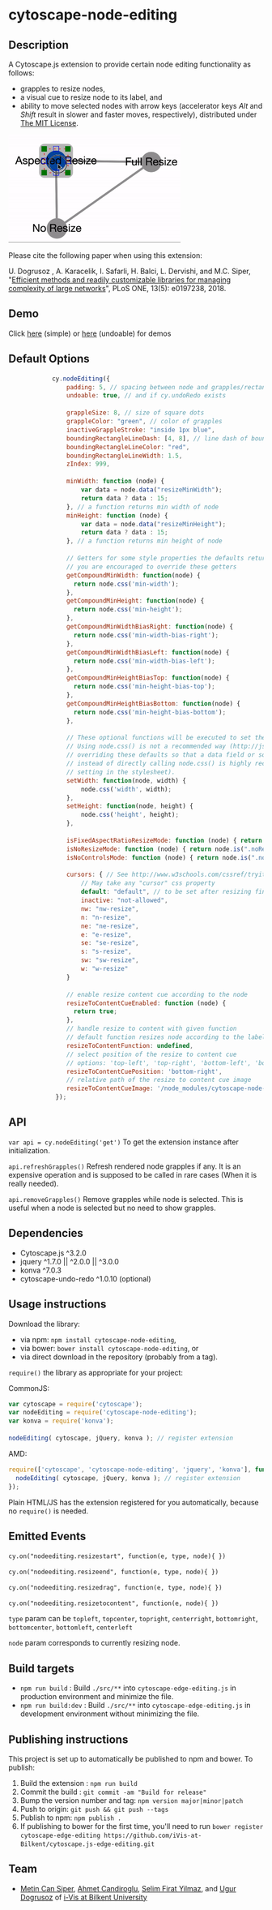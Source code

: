 cytoscape-node-editing
================================================================================

## Description
A Cytoscape.js extension to provide certain node editing functionality as follows:
- grapples to resize nodes,
- a visual cue to resize node to its label, and
- ability to move selected nodes with arrow keys (accelerator keys *Alt* and *Shift* result in slower and faster moves, respectively),
distributed under [The MIT License](https://opensource.org/licenses/MIT).

<img src="node-editing-animated-demo.gif" width="340">

Please cite the following paper when using this extension:

U. Dogrusoz , A. Karacelik, I. Safarli, H. Balci, L. Dervishi, and M.C. Siper, "[Efficient methods and readily customizable libraries for managing complexity of large networks](https://doi.org/10.1371/journal.pone.0197238)", PLoS ONE, 13(5): e0197238, 2018.

## Demo

Click [here](https://raw.githack.com/iVis-at-Bilkent/cytoscape.js-node-editing/master/demo.html) (simple) or [here](https://raw.githack.com/iVis-at-Bilkent/cytoscape.js-node-editing/master/undoable_demo.html) (undoable) for demos

## Default Options

```js
            cy.nodeEditing({
                padding: 5, // spacing between node and grapples/rectangle
                undoable: true, // and if cy.undoRedo exists
    
                grappleSize: 8, // size of square dots
                grappleColor: "green", // color of grapples
                inactiveGrappleStroke: "inside 1px blue",               
                boundingRectangleLineDash: [4, 8], // line dash of bounding rectangle
                boundingRectangleLineColor: "red",
                boundingRectangleLineWidth: 1.5,
                zIndex: 999,
    
                minWidth: function (node) {
                    var data = node.data("resizeMinWidth");
                    return data ? data : 15;
                }, // a function returns min width of node
                minHeight: function (node) {
                    var data = node.data("resizeMinHeight");
                    return data ? data : 15;
                }, // a function returns min height of node

                // Getters for some style properties the defaults returns ele.css('property-name')
                // you are encouraged to override these getters
                getCompoundMinWidth: function(node) { 
                  return node.css('min-width'); 
                },
                getCompoundMinHeight: function(node) { 
                  return node.css('min-height'); 
                },
                getCompoundMinWidthBiasRight: function(node) {
                  return node.css('min-width-bias-right');
                },
                getCompoundMinWidthBiasLeft: function(node) { 
                  return node.css('min-width-bias-left');
                },
                getCompoundMinHeightBiasTop: function(node) {
                  return node.css('min-height-bias-top');
                },
                getCompoundMinHeightBiasBottom: function(node) { 
                  return node.css('min-height-bias-bottom');
                },

                // These optional functions will be executed to set the width/height of a node in this extension
                // Using node.css() is not a recommended way (http://js.cytoscape.org/#eles.style) to do this. Therefore,
                // overriding these defaults so that a data field or something like that will be used to set node dimentions
                // instead of directly calling node.css() is highly recommended (Of course this will require a proper 
                // setting in the stylesheet).
                setWidth: function(node, width) { 
                    node.css('width', width);
                },
                setHeight: function(node, height) {
                    node.css('height', height);
                },
    
                isFixedAspectRatioResizeMode: function (node) { return node.is(".fixedAspectRatioResizeMode") },// with only 4 active grapples (at corners)
                isNoResizeMode: function (node) { return node.is(".noResizeMode, :parent") }, // no active grapples
                isNoControlsMode: function (node) { return node.is(".noControlsMode") }, // no controls - do not draw grapples
    
                cursors: { // See http://www.w3schools.com/cssref/tryit.asp?filename=trycss_cursor
                    // May take any "cursor" css property
                    default: "default", // to be set after resizing finished or mouseleave
                    inactive: "not-allowed",
                    nw: "nw-resize",
                    n: "n-resize",
                    ne: "ne-resize",
                    e: "e-resize",
                    se: "se-resize",
                    s: "s-resize",
                    sw: "sw-resize",
                    w: "w-resize"
                }

                // enable resize content cue according to the node
                resizeToContentCueEnabled: function (node) {
                  return true;
                },
                // handle resize to content with given function
                // default function resizes node according to the label
                resizeToContentFunction: undefined,
                // select position of the resize to content cue
                // options: 'top-left', 'top-right', 'bottom-left', 'bottom-right'
                resizeToContentCuePosition: 'bottom-right',
                // relative path of the resize to content cue image
                resizeToContentCueImage: '/node_modules/cytoscape-node-editing/resizeCue.svg',
             });
```

## API

  `var api = cy.nodeEditing('get')`
   To get the extension instance after initialization.

  `api.refreshGrapples()`
   Refresh rendered node grapples if any. It is an expensive operation and is supposed to be called in rare cases (When it is really needed).

  `api.removeGrapples()`
   Remove grapples while node is selected. This is useful when a node is selected but no need to show grapples. 


## Dependencies

 * Cytoscape.js ^3.2.0
 * jquery ^1.7.0 || ^2.0.0 || ^3.0.0
 * konva ^7.0.3
 * cytoscape-undo-redo ^1.0.10 (optional)


## Usage instructions

Download the library:
 * via npm: `npm install cytoscape-node-editing`,
 * via bower: `bower install cytoscape-node-editing`, or
 * via direct download in the repository (probably from a tag).

`require()` the library as appropriate for your project:

CommonJS:
```js
var cytoscape = require('cytoscape');
var nodeEditing = require('cytoscape-node-editing');
var konva = require('konva');

nodeEditing( cytoscape, jQuery, konva ); // register extension
```

AMD:
```js
require(['cytoscape', 'cytoscape-node-editing', 'jquery', 'konva'], function( cytoscape, nodeEditing, jQuery, konva ){
  nodeEditing( cytoscape, jQuery, konva ); // register extension
});
```

Plain HTML/JS has the extension registered for you automatically, because no `require()` is needed.


## Emitted Events
`cy.on("nodeediting.resizestart", function(e, type, node){ })`

`cy.on("nodeediting.resizeend", function(e, type, node){ })`

`cy.on("nodeediting.resizedrag", function(e, type, node){ })`

`cy.on("nodeediting.resizetocontent", function(e, node){ })`

`type` param can be `topleft`, `topcenter`, `topright`, `centerright`, 
`bottomright`, `bottomcenter`, `bottomleft`, `centerleft`

`node` param corresponds to currently resizing node.

## Build targets

* `npm run build` : Build `./src/**` into `cytoscape-edge-editing.js` in production environment and minimize the file.
* `npm run build:dev` :  Build `./src/**` into `cytoscape-edge-editing.js` in development environment without minimizing the file.

## Publishing instructions

This project is set up to automatically be published to npm and bower.  To publish:

1. Build the extension : `npm run build`
1. Commit the build : `git commit -am "Build for release"`
1. Bump the version number and tag: `npm version major|minor|patch`
1. Push to origin: `git push && git push --tags`
1. Publish to npm: `npm publish .`
1. If publishing to bower for the first time, you'll need to run `bower register cytoscape-edge-editing https://github.com/iVis-at-Bilkent/cytoscape.js-edge-editing.git`

## Team

  * [Metin Can Siper](https://github.com/metincansiper), [Ahmet Candiroglu](https://github.com/ahmetcandiroglu), [Selim Firat Yilmaz](https://github.com/mrsfy), and [Ugur Dogrusoz](https://github.com/ugurdogrusoz) of [i-Vis at Bilkent University](http://www.cs.bilkent.edu.tr/~ivis)
